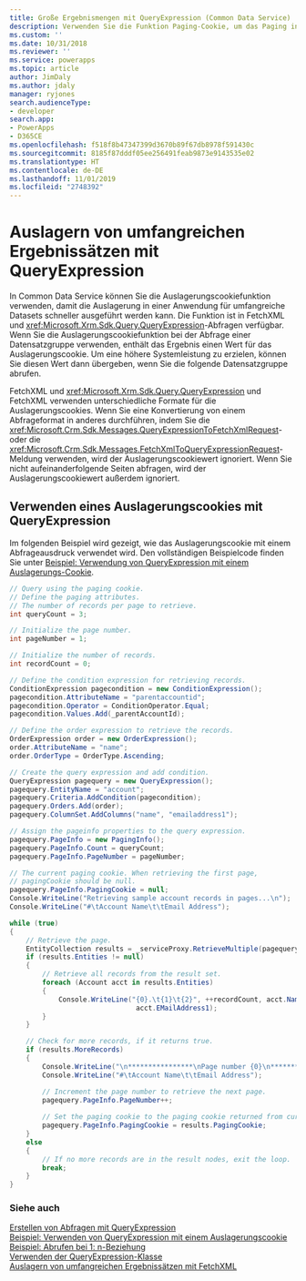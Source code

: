 ```yaml
---
title: Große Ergebnismengen mit QueryExpression (Common Data Service) | Microsoft Docs
description: Verwenden Sie die Funktion Paging-Cookie, um das Paging in einer Anwendung für große Datensätze zu beschleunigen. Die Funktion ist in FetchXML und QueryExpression-Abfragen verfügbar.
ms.custom: ''
ms.date: 10/31/2018
ms.reviewer: ''
ms.service: powerapps
ms.topic: article
author: JimDaly
ms.author: jdaly
manager: ryjones
search.audienceType:
- developer
search.app:
- PowerApps
- D365CE
ms.openlocfilehash: f518f8b47347399d3670b89f67db8978f591430c
ms.sourcegitcommit: 8185f87dddf05ee256491feab9873e9143535e02
ms.translationtype: HT
ms.contentlocale: de-DE
ms.lasthandoff: 11/01/2019
ms.locfileid: "2748392"
---
```

# <a name="page-large-result-sets-with-queryexpression"></a>Auslagern von umfangreichen Ergebnissätzen mit QueryExpression

In Common Data Service können Sie die Auslagerungscookiefunktion verwenden, damit die Auslagerung in einer Anwendung für umfangreiche Datasets schneller ausgeführt werden kann. Die Funktion ist in FetchXML und <xref:Microsoft.Xrm.Sdk.Query.QueryExpression>-Abfragen verfügbar. Wenn Sie die Auslagerungscookiefunktion bei der Abfrage einer Datensatzgruppe verwenden, enthält das Ergebnis einen Wert für das Auslagerungscookie. Um eine höhere Systemleistung zu erzielen, können Sie diesen Wert dann übergeben, wenn Sie die folgende Datensatzgruppe abrufen.  
  
 FetchXML und <xref:Microsoft.Xrm.Sdk.Query.QueryExpression> und FetchXML verwenden unterschiedliche Formate für die Auslagerungscookies. Wenn Sie eine Konvertierung von einem Abfrageformat in anderes durchführen, indem Sie die <xref:Microsoft.Crm.Sdk.Messages.QueryExpressionToFetchXmlRequest>- oder die <xref:Microsoft.Crm.Sdk.Messages.FetchXmlToQueryExpressionRequest>-Meldung verwenden, wird der Auslagerungscookiewert ignoriert. Wenn Sie nicht aufeinanderfolgende Seiten abfragen, wird der Auslagerungscookiewert außerdem ignoriert.  
  
<a name="QueryExpression"></a>   
## <a name="using-a-paging-cookie-with-queryexpression"></a>Verwenden eines Auslagerungscookies mit QueryExpression  
 Im folgenden Beispiel wird gezeigt, wie das Auslagerungscookie mit einem Abfrageausdruck verwendet wird. Den vollständigen Beispielcode finden Sie unter [Beispiel: Verwendung von QueryExpression mit einem Auslagerungs-Cookie](../org-service/samples/use-queryexpression-with-a-paging-cookie.md).  
  
```csharp
// Query using the paging cookie.
// Define the paging attributes.
// The number of records per page to retrieve.
int queryCount = 3;

// Initialize the page number.
int pageNumber = 1;

// Initialize the number of records.
int recordCount = 0;

// Define the condition expression for retrieving records.
ConditionExpression pagecondition = new ConditionExpression();
pagecondition.AttributeName = "parentaccountid";
pagecondition.Operator = ConditionOperator.Equal;
pagecondition.Values.Add(_parentAccountId);

// Define the order expression to retrieve the records.
OrderExpression order = new OrderExpression();
order.AttributeName = "name";
order.OrderType = OrderType.Ascending;

// Create the query expression and add condition.
QueryExpression pagequery = new QueryExpression();
pagequery.EntityName = "account";
pagequery.Criteria.AddCondition(pagecondition);
pagequery.Orders.Add(order);
pagequery.ColumnSet.AddColumns("name", "emailaddress1");                   

// Assign the pageinfo properties to the query expression.
pagequery.PageInfo = new PagingInfo();
pagequery.PageInfo.Count = queryCount;
pagequery.PageInfo.PageNumber = pageNumber;

// The current paging cookie. When retrieving the first page, 
// pagingCookie should be null.
pagequery.PageInfo.PagingCookie = null;
Console.WriteLine("Retrieving sample account records in pages...\n");
Console.WriteLine("#\tAccount Name\t\tEmail Address"); 

while (true)
{
    // Retrieve the page.
    EntityCollection results = _serviceProxy.RetrieveMultiple(pagequery);
    if (results.Entities != null)
    {
        // Retrieve all records from the result set.
        foreach (Account acct in results.Entities)
        {
            Console.WriteLine("{0}.\t{1}\t{2}", ++recordCount, acct.Name,
                               acct.EMailAddress1);
        }
    }

    // Check for more records, if it returns true.
    if (results.MoreRecords)
    {
        Console.WriteLine("\n****************\nPage number {0}\n****************", pagequery.PageInfo.PageNumber);
        Console.WriteLine("#\tAccount Name\t\tEmail Address");

        // Increment the page number to retrieve the next page.
        pagequery.PageInfo.PageNumber++;
        
        // Set the paging cookie to the paging cookie returned from current results.
        pagequery.PageInfo.PagingCookie = results.PagingCookie;
    }
    else
    {
        // If no more records are in the result nodes, exit the loop.
        break;
    }
}
```

### <a name="see-also"></a>Siehe auch  
 [Erstellen von Abfragen mit QueryExpression](build-queries-with-queryexpression.md)   
 [Beispiel: Verwenden von QueryExpression mit einem Auslagerungscookie](samples/use-queryexpression-with-a-paging-cookie.md)   
 [Beispiel: Abrufen bei 1: n-Beziehung](/dynamics365/customer-engagement/developer/retrieve-with-one-to-many-relationship)   
 [Verwenden der QueryExpression-Klasse](use-queryexpression-class.md)   
 [Auslagern von umfangreichen Ergebnissätzen mit FetchXML](page-large-result-sets-with-fetchxml.md)